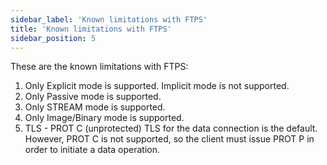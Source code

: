 ```yaml
---
sidebar_label: 'Known limitations with FTPS'
title: 'Known limitations with FTPS'
sidebar_position: 5
---
```

These are the known limitations with FTPS:

1. Only Explicit mode is supported. Implicit mode is not supported.
2. Only Passive mode is supported.
3. Only STREAM mode is supported.
4. Only Image/Binary mode is supported.
5. TLS - PROT C (unprotected) TLS for the data connection is the default. However, PROT C is not supported, so the client must issue PROT P in order to initiate a data operation.